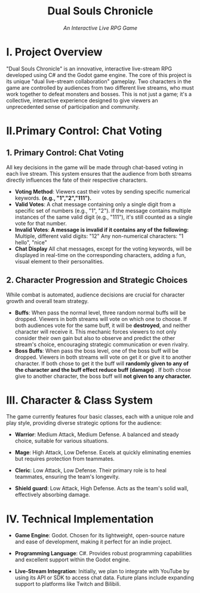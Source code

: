# <center><b> Dual Souls Chronicle </b></center>
###### <center>An Interactive Live RPG Game</center>

# I. Project Overview
"Dual Souls Chronicle" is an innovative, interactive live-stream RPG developed using C# and the Godot game engine. The core of this project is its unique "dual live-stream collaboration" gameplay. Two characters in the game are controlled by audiences from two different live streams, who must work together to defeat monsters and bosses. This is not just a game; it's a collective, interactive experience designed to give viewers an unprecedented sense of participation and community.

# II.Primary Control: Chat Voting
## 1. Primary Control: Chat Voting
All key decisions in the game will be made through chat-based voting in each live stream. This system ensures that the audience from both streams directly influences the fate of their respective characters.

- <b>Voting Method</b>: 
Viewers cast their votes by sending specific numerical keywords. <b>(e.g., "1","2","111").</b>
- <b>Valid Votes</b>: 
A chat message containing only a single digit from a specific set of numbers (e.g., "1", "2"). If the message contains multiple instances of the same valid digit (e.g., "111"), it's still counted as a single vote for that number.
- <b>Invalid Votes</b>:
<b>A message is invalid if it contains any of the following:</b>
Multiple, different valid digits: "12"
Any non-numerical characters: "1 hello", "nice"
- <b>Chat Display</b>
 All chat messages, except for the voting keywords, will be displayed in real-time on the corresponding characters, adding a fun, visual element to their personalities.

 ## 2. Character Progression and Strategic Choices
 While combat is automated, audience decisions are crucial for character growth and overall team strategy.
 - <b>Buffs</b>:
 When pass the normal level, three random normal buffs will be dropped. Viewers in both streams will vote on which one to choose. If both audiences vote for the same buff, it will be <b>destroyed</b>, and neither character will receive it. This mechanic forces viewers to not only consider their own gain but also to observe and predict the other stream's choice, encouraging strategic communication or even rivalry.
 - <b>Boss Buffs</b>:
 When pass the boss level, one of the boss buff will be dropped. Viewers in both streams will vote on get it or give it to another character. If both chose to get it the buff will <b>randomly given to any of the character and the buff effect reduce buff (damage) </b>. If both chose give to another character, the boss buff will <b>not given to any character.</b>

# III. Character & Class System
The game currently features four basic classes, each with a unique role and play style, providing diverse strategic options for the audience:

 - <b>Warrior</b>: Medium Attack, Medium Defense. A balanced and steady choice, suitable for various situations.

 - <b>Mage</b>: High Attack, Low Defense. Excels at quickly eliminating enemies but requires protection from teammates.

 - <b>Cleric</b>: Low Attack, Low Defense. Their primary role is to heal teammates, ensuring the team's longevity.

 - <b>Shield guard</b>: Low Attack, High Defense. Acts as the team's solid wall, effectively absorbing damage.

# IV. Technical Implementation
 - <b>Game Engine</b>: Godot. Chosen for its lightweight, open-source nature and ease of development, making it perfect for an indie project.

 - <b>Programming Language</b>: C#. Provides robust programming capabilities and excellent support within the Godot engine.

 - <b>Live-Stream Integration</b>: Initially, we plan to integrate with YouTube by using its API or SDK to access chat data. Future plans include expanding support to platforms like Twitch and Bilibili.
